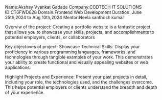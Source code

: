 Name:Akshay Vyankat Gadade Company:CODTECH IT SOLUTIONS ID:CT6FWD628 Domain:Frontend Web Development Duration: June 25th,2024 to Aug 10th,2024 Mentor:Neela santhosh kumar

Overviw of the project:
Creating a portfolio website is a fantastic project that allows you to showcase your skills, projects, and accomplishments to potential employers, clients, or collaborators

Key objectoves of project:
Showcase Technical Skills: Display your proficiency in various programming languages, frameworks, and technologies through tangible examples of your work. This demonstrates your ability to create functional and visually appealing websites or web applications.

Highlight Projects and Experience:
Present your past projects in detail, including your role, the technologies used, and the challenges overcome. This helps potential employers or clients understand the breadth and depth of your experience.
